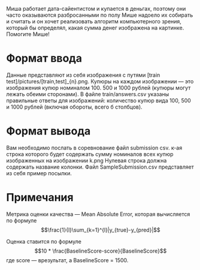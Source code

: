 Миша работает дата-сайентистом и купается в деньгах, поэтому они часто оказываются разбросанными по полу Мише надоело их собирать и считать и он хочет реализовать алгоритм компьютерного зрения, который бы определял, какая сумма денег изображена на картинке. Помогите Мише!

# Формат ввода
Данные представляют из себя изображения с путями \[train test\]\/pictures\/\[train,test\]\_\{n\}.png. Купюры на каждом изображении — это изображения купюр номиналом 100. 500 и 1000 рублей (купюры могут лежать обеими сторонами). В файле train/answers.csv указаны правильные ответы для изображений: количество купюр вида 100, 500 и 1000 рублей (включая обороты, всего б столбцов).

# Формат вывода
Вам необходимо послать в соревнование файл submission csv. к-ая строка которого будет содержать сумму номиналов всех купюр изображенных на изображении k.png Нулевая строка должна содержать название колонки. Файл SampleSubmission.csv представляет из себя пример посылки.

# Примечания
Метрика оценки качества — Mean Absolute Error, которая вычисляется по формуле
$$\frac{1}{l}\sum_{k=1}^{l}|y_{true}-y_{pred}|$$

Оценка ставится по формуле
$$10 * \frac{BaselineScore-score}{BaselineScore}$$
где score — врезультат, a BaselineScore = 1500.
